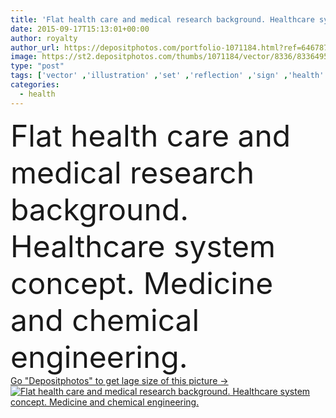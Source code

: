 ```yaml
---
title: 'Flat health care and medical research background. Healthcare sys'
date: 2015-09-17T15:13:01+00:00
author: royalty
author_url: https://depositphotos.com/portfolio-1071184.html?ref=64678756
image: https://st2.depositphotos.com/thumbs/1071184/vector/8336/83364950/api_thumb_450.jpg?forcejpeg=true
type: "post"
tags: ['vector' ,'illustration' ,'set' ,'reflection' ,'sign' ,'health' ,'blood' ,'medicine' ,'medical' ,'care' ,'pharmacy' ,'first' ,'instrument' ,'symbol' ,'icon' ,'ambulance' ,'cross' ,'dentist' ,'emergency' ,'heart' ,'hospital' ,'nurse' ,'pill' ,'stethoscope' ,'pulse' ,'web' ,'chemical' ,'laboratory' ,'science' ,'scissors' ,'system' ,'vitamins' ,'organ' ,'syringe' ,'medication' ,'drug' ,'thermometer' ,'research' ,'capsule' ,'aid' ,'diagnosis' ,'anatomy' ,'brain' ,'clinic' ,'microscope' ,'dna' ,'lungs' ,'de' ,'commission' ,'cardiogram' ]
categories: 
  - health
---
```

<div aling="center">
            <font size="60"> Flat health care and medical research background. Healthcare system concept. Medicine and chemical engineering.</font>   
</div>
<div>
    <a href='https://depositphotos.com/83364950/stock-illustration-flat-health-care-and-medical.html?ref=64678756' target=_blank > Go "Depositphotos" to get lage size of this picture ->
        <img href='https://depositphotos.com/83364950/stock-illustration-flat-health-care-and-medical.html?ref=64678756' src='https://st2.depositphotos.com/1071184/8336/v/950/depositphotos_83364950-stock-illustration-flat-health-care-and-medical.jpg?forcejpeg=true' alt='Flat health care and medical research background. Healthcare system concept. Medicine and chemical engineering.' >
    </a>
</div>
